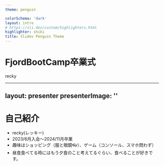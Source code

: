 ```yaml
---
theme: penguin

colorSchema: 'dark'
layout: intro
# https://sli.dev/custom/highlighters.html
highlighter: shiki
title: Slidev Penguin Theme
---
```


# FjordBootCamp卒業式

recky

---
layout: presenter
presenterImage: ''
---

# 自己紹介

- recky(レッキー)
- 2023/6月入会〜2024/11月卒業
- 趣味はショッピング（服と眼鏡👓）、ゲーム（コンソール、スマホ問わず）
- 昼食食べてる時にはもう夕食のこと考えてるぐらい、食べることが好きです。

